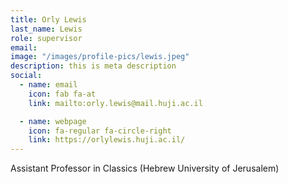 ```yaml
---
title: Orly Lewis
last_name: Lewis
role: supervisor
email: 
image: "/images/profile-pics/lewis.jpeg"
description: this is meta description
social:
  - name: email
    icon: fab fa-at
    link: mailto:orly.lewis@mail.huji.ac.il

  - name: webpage
    icon: fa-regular fa-circle-right
    link: https://orlylewis.huji.ac.il/
---
```


Assistant Professor in Classics (Hebrew University of Jerusalem)